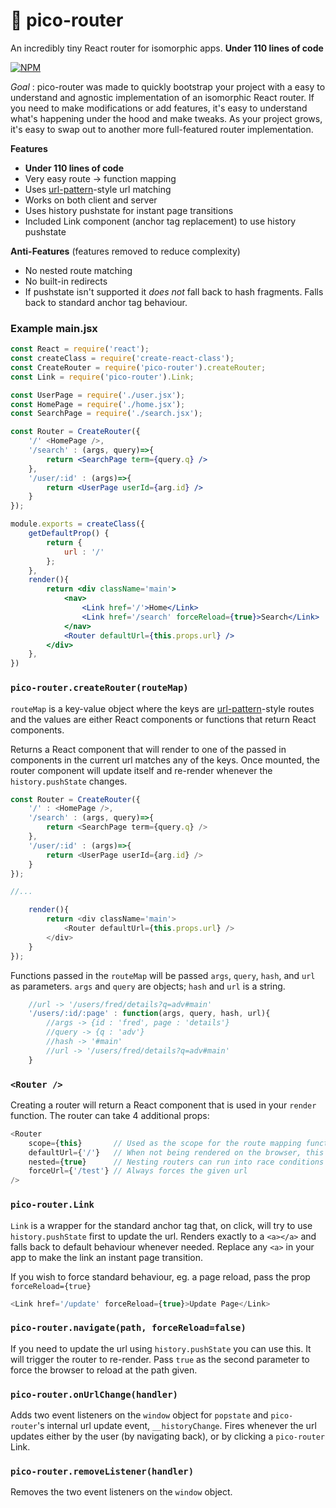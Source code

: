 # 🔀 pico-router
An incredibly tiny React router for isomorphic apps. **Under 110 lines of code**

[![NPM](https://nodei.co/npm/pico-router.png)](https://nodei.co/npm/pico-router/)

*Goal* : pico-router was made to quickly bootstrap your project with a easy to understand and agnostic implementation of an isomorphic React router.
If you need to make modifications or add features, it's easy to understand what's happening under the hood and make tweaks.
As your project grows, it's easy to swap out to another more full-featured router implementation.

**Features**

* **Under 110 lines of code**
* Very easy route -> function mapping
* Uses [url-pattern](https://www.npmjs.com/package/url-pattern)-style url matching
* Works on both client and server
* Uses history pushstate for instant page transitions
* Included Link component (anchor tag replacement) to use history pushstate

**Anti-Features** (features removed to reduce complexity)

* No nested route matching
* No built-in redirects
* If pushstate isn't supported it *does not* fall back to hash fragments. Falls back to standard anchor tag behaviour.



### Example main.jsx
```jsx
const React = require('react');
const createClass = require('create-react-class');
const CreateRouter = require('pico-router').createRouter;
const Link = require('pico-router').Link;

const UserPage = require('./user.jsx');
const HomePage = require('./home.jsx');
const SearchPage = require('./search.jsx');

const Router = CreateRouter({
	'/' <HomePage />,
	'/search' : (args, query)=>{
		return <SearchPage term={query.q} />
	},
	'/user/:id' : (args)=>{
		return <UserPage userId={arg.id} />
	}
});

module.exports = createClass({
	getDefaultProp() {
		return {
			url : '/'
		};
	},
	render(){
		return <div className='main'>
			<nav>
				<Link href='/'>Home</Link>
				<Link href='/search' forceReload={true}>Search</Link>
			</nav>
			<Router defaultUrl={this.props.url} />
		</div>
	},
})
```

### `pico-router.createRouter(routeMap)`

`routeMap` is a key-value object where the keys are [url-pattern](https://www.npmjs.com/package/url-pattern)-style
routes and the values are either React components or functions that return React components.

Returns a React component that will render to one of the passed in components in the current url matches any of the keys. Once mounted, the router component will update itself and re-render whenever the `history.pushState` changes.

```js
const Router = CreateRouter({
	'/' : <HomePage />,
	'/search' : (args, query)=>{
		return <SearchPage term={query.q} />
	},
	'/user/:id' : (args)=>{
		return <UserPage userId={arg.id} />
	}
});

//...

	render(){
		return <div className='main'>
			<Router defaultUrl={this.props.url} />
		</div>
	}
});

```

Functions passed in the `routeMap` will be passed `args`, `query`, `hash`, and `url` as parameters. `args` and `query` are objects; `hash` and `url` is a string.

```js
	//url -> '/users/fred/details?q=adv#main'
	'/users/:id/:page' : function(args, query, hash, url){
		//args -> {id : 'fred', page : 'details'}
		//query -> {q : 'adv'}
		//hash -> '#main'
		//url -> '/users/fred/details?q=adv#main'
	}
```

### `<Router />`
Creating a router will return a React component that is used in your `render` function. The router can take 4 additional props:

```js
<Router
	scope={this}       // Used as the scope for the route mapping functions. Useful if your route mapping needs props or state
	defaultUrl={'/'}   // When not being rendered on the browser, this defines what url it should use.
	nested={true}      // Nesting routers can run into race conditions with events firing. If you have a router rendering another router, the child router should have the nested prop set as true
	forceUrl={'/test'} // Always forces the given url
/>

```


### `pico-router.Link`

`Link` is a wrapper for the standard anchor tag that, on click, will try to use `history.pushState` first to update the url. Renders exactly to a `<a></a>` and falls back to default behaviour whenever needed. Replace any `<a>` in your app to make the link an instant page transition.

If you wish to force standard behaviour, eg. a page reload, pass the prop `forceReload={true}`

```js
<Link href='/update' forceReload={true}>Update Page</Link>
```

### `pico-router.navigate(path, forceReload=false)`

If you need to update the url using `history.pushState` you can use this. It will trigger the router to re-render. Pass `true` as the second parameter to force the browser to reload at the path given.

### `pico-router.onUrlChange(handler)`
Adds two event listeners on the `window` object for `popstate` and `pico-router`'s internal url update event, `__historyChange`. Fires whenever the url updates either by the user (by navigating back), or by clicking a `pico-router` Link.

### `pico-router.removeListener(handler)`
Removes the two event listeners on the `window` object.
